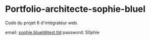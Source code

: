 

# Portfolio-architecte-sophie-bluel

Code du projet 6 d'intégrateur web.

email: sophie.bluel@test.tld
password: S0phie